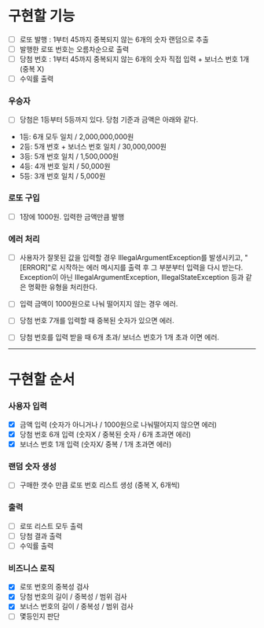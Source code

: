 # 구현할 기능
- [ ] 로또 발행 : 1부터 45까지 중복되지 않는 6개의 숫자 랜덤으로 추출
- [ ] 발행한 로또 번호는 오름차순으로 출력 
- [ ] 당첨 번호 : 1부터 45까지 중복되지 않는 6개의 숫자 직접 입력 + 보너스 번호 1개 (중복 X)
- [ ] 수익률 출력

### 우승자
- [ ] 당첨은 1등부터 5등까지 있다. 당첨 기준과 금액은 아래와 같다.
- 1등: 6개 모두 일치 / 2,000,000,000원
- 2등: 5개 번호 + 보너스 번호 일치 / 30,000,000원
- 3등: 5개 번호 일치 / 1,500,000원
- 4등: 4개 번호 일치 / 50,000원
- 5등: 3개 번호 일치 / 5,000원

### 로또 구입
- [ ] 1장에 1000원. 입력한 금액만큼 발행

### 에러 처리
- [ ] 사용자가 잘못된 값을 입력할 경우 IllegalArgumentException를 발생시키고, "[ERROR]"로 시작하는 에러 메시지를 출력 후 그 부분부터 입력을 다시 받는다.
Exception이 아닌 IllegalArgumentException, IllegalStateException 등과 같은 명확한 유형을 처리한다.
- [ ] 입력 금액이 1000원으로 나눠 떨어지지 않는 경우 에러.
- [ ] 당첨 번호 7개를 입력할 때 중복된 숫자가 있으면 에러.
- [ ] 당첨 번호를 입력 받을 때 6개 초과/ 보너스 번호가 1개 초과 이면 에러.


---

# 구현할 순서

### 사용자 입력
- [X] 금액 입력 (숫자가 아니거나 / 1000원으로 나눠떨어지지 않으면 에러)
- [X] 당첨 번호 6개 입력 (숫자X / 중복된 숫자 / 6개 초과면 에러)
- [X] 보너스 번호 1개 입력 (숫자X/ 중복 / 1개 초과면 에러)

### 랜덤 숫자 생성
- [ ] 구매한 갯수 만큼 로또 번호 리스트 생성 (중복 X, 6개씩)

### 출력
- [ ] 로또 리스트 모두 출력
- [ ] 당첨 결과 출력
- [ ] 수익률 출력

### 비즈니스 로직
- [X] 로또 번호의 중복성 검사
- [X] 당첨 번호의 길이 / 중복성 / 범위 검사
- [X] 보너스 번호의 길이 / 중복성 / 범위 검사
- [ ] 몇등인지 판단